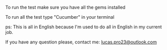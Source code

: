 To run the test make sure you have all the gems installed

To run all the test type "Cucumber" in your terminal

ps: This is all in English because I'm used to do all in English in my current job.

If you have any question please, contact me: lucas.pro23@outlook.com
